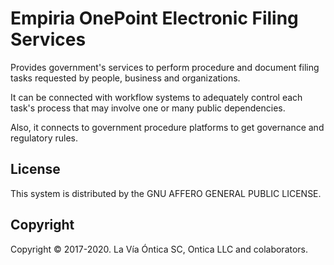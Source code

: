 ﻿# Empiria OnePoint Electronic Filing Services

Provides government's services to perform procedure and document filing tasks requested by people,
business and organizations.

It can be connected with workflow systems to adequately control each task's process
that may involve one or many public dependencies.

Also, it connects to government procedure platforms to get governance and regulatory rules.

## License

This system is distributed by the GNU AFFERO GENERAL PUBLIC LICENSE.

## Copyright

Copyright © 2017-2020. La Vía Óntica SC, Ontica LLC and colaborators.

